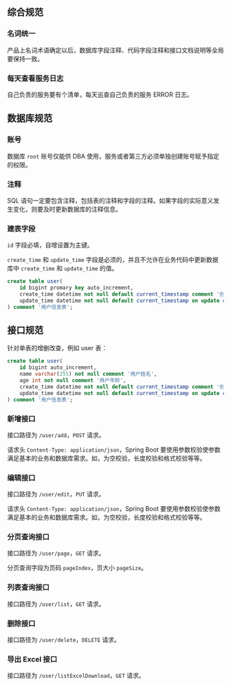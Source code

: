 
## 综合规范

### 名词统一

产品上名词术语确定以后，数据库字段注释、代码字段注释和接口文档说明等全局要保持一致。

### 每天查看服务日志

自己负责的服务要有个清单，每天巡查自己负责的服务 ERROR 日志。

## 数据库规范

### 账号

数据库 `root` 账号仅能供 DBA 使用，服务或者第三方必须单独创建账号赋予指定的权限。

### 注释

SQL 语句一定要包含注释，包括表的注释和字段的注释。如果字段的实际意义发生变化，则要及时更新数据库的注释信息。

### 建表字段

`id` 字段必填，自增设置为主键。

`create_time` 和 `update_time` 字段是必须的，并且不允许在业务代码中更新数据库中 `create_time` 和 `update_time` 的值。
```sql
create table user(
	id bigint promary key auto_increment, 
	create_time datetime not null default current_timestamp comment '创建时间',
	update_time datetime not null default current_timestamp on update current_timestamp comment '更新时间'
) comment '用户信息表';
```


## 接口规范

针对单表的增删改查，例如 user 表：
```sql
create table user(
	id bigint auto_increment, 
	name varchar(255) not null comment '用户姓名',
	age int not null comment '用户年龄',
	create_time datetime not null default current_timestamp comment '创建时间',
	update_time datetime not null default current_timestamp on update current_timestamp comment '更新时间'
) comment '用户信息表';
```

### 新增接口

接口路径为 `/user/add`，`POST` 请求。

请求头 `Content-Type: application/json`，Spring Boot 要使用参数校验使参数满足基本的业务和数据库需求。如，为空校验，长度校验和格式校验等等。

### 编辑接口

接口路径为 `/user/edit`，`PUT` 请求。

请求头 `Content-Type: application/json`，Spring Boot 要使用参数校验使参数满足基本的业务和数据库需求。如，为空校验，长度校验和格式校验等等。

### 分页查询接口

接口路径为 `/user/page`，`GET` 请求。

分页查询字段为页码 `pageIndex`，页大小 `pageSize`。



### 列表查询接口

接口路径为 `/user/list`，`GET` 请求。

### 删除接口

接口路径为 `/user/delete`，`DELETE` 请求。

### 导出 Excel 接口

接口路径为 `/user/listExcelDownload`，`GET` 请求。

